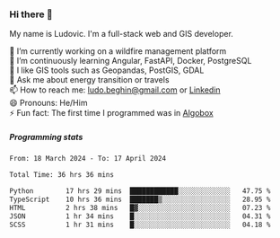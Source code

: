### Hi there 👋

My name is Ludovic. I'm a full-stack web and GIS developer.

 🔭 I’m currently working on a wildfire management platform<br/>
 🌱 I’m continuously learning Angular, FastAPI, Docker, PostgreSQL<br/>
 👯 I like GIS tools such as Geopandas, PostGIS, GDAL<br/>
 💬 Ask me about energy transition or travels<br/>
 📫 How to reach me: ludo.beghin@gmail.com or [Linkedin](https://www.linkedin.com/in/ludovic-beghin/)<br/>
 😄 Pronouns: He/Him<br/>
 ⚡ Fun fact: The first time I programmed was in [Algobox](https://fr.wikipedia.org/wiki/Algobox)<br/>

##### Programming stats
<!--START_SECTION:waka-->

```txt
From: 18 March 2024 - To: 17 April 2024

Total Time: 36 hrs 36 mins

Python        17 hrs 29 mins  ████████████░░░░░░░░░░░░░   47.75 %
TypeScript    10 hrs 36 mins  ███████▒░░░░░░░░░░░░░░░░░   28.95 %
HTML          2 hrs 38 mins   █▓░░░░░░░░░░░░░░░░░░░░░░░   07.23 %
JSON          1 hr 34 mins    █░░░░░░░░░░░░░░░░░░░░░░░░   04.31 %
SCSS          1 hr 31 mins    █░░░░░░░░░░░░░░░░░░░░░░░░   04.18 %
```

<!--END_SECTION:waka-->
